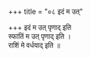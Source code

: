 +++
title = "०८ इदं म उत्"

+++
इदं म उत् पृणाद् इति  
स्फातिं म उत् पृणाद् इति ।  
राशिं मे वर्धयाद् इति ॥